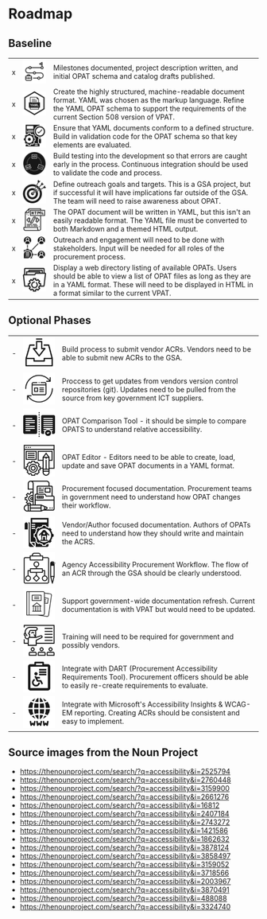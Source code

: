 # Roadmap

## Baseline

<table>
  <tr><td> x </td><td> <img src="/docs/images/noun_milestone_2525794.svg"> </td><td> Milestones documented, project description written, and initial OPAT schema and catalog drafts published. </td></tr>
  <tr><td> x </td><td> <img src="/docs/images/noun_yaml_file_document_2760448.svg"> </td><td> Create the highly structured, machine-readable document format. YAML was chosen as the markup language. Refine the YAML OPAT schema to support the requirements of the current Section 508 version of VPAT. </td></tr>
  <tr><td> x </td><td> <img src="/docs/images/noun_construct_validity_3159900.svg"> </td><td> Ensure that YAML documents conform to a defined structure. Build in validation code for the OPAT schema so that key elements are evaluated. </td></tr>
  <tr><td> x </td><td> <img src="/docs/images/noun_continuous_deployment_2661276.svg"> </td><td> Build testing into the development so that errors are caught early in the process. Continuous integration should be used to validate the code and process. </td></tr>
  <tr><td> x </td><td> <img src="/docs/images/noun_Target_16812.svg"> </td><td> Define outreach goals and targets. This is a GSA project, but if successful it will have implications far outside of the GSA. The team will need to raise awareness about OPAT. </td></tr>
  <tr><td> x </td><td> <img src="/docs/images/noun_html_2407184.svg"> </td><td> The OPAT document will be written in YAML, but this isn't an easily readable format. The YAML file must be converted to both Markdown and a themed HTML output. </td></tr>
  <tr><td> x </td><td> <img src="/docs/images/noun_Stakeholders_2743272.svg">  </td><td> Outreach and engagement will need to be done with stakeholders. Input will be needed for all roles of the procurement process. </td></tr>
  <tr><td> x </td><td> <img src="/docs/images/noun_directory_1421586.svg"> </td><td> Display a web directory listing of available OPATs. Users should be able to view a list of OPAT files as long as they are in a YAML format. These will need to be displayed in HTML in a format similar to the current VPAT. </td></tr>
</table>

## Optional Phases

<table>
  <tr><td> - </td><td> <img src="/docs/images/noun_submit_1862632.svg"> </td><td> Build process to submit vendor ACRs. Vendors need to be able to submit new ACRs to the GSA. </td></tr>
  <tr><td> - </td><td> <img src="/docs/images/noun_update_3878124.svg"> </td><td> Proccess to get updates from vendors version control repositories (git). Updates need to be pulled from the source from key government ICT suppliers. </td></tr>
  <tr><td> - </td><td> <img src="/docs/images/noun_comparison_3858497.svg/"> </td><td> OPAT Comparison Tool - it should be simple to compare OPATS to understand relative accessibility.  </td></tr>
  <tr><td> - </td><td> <img src="/docs/images/noun_text editor_2245371.svg"> </td><td> OPAT Editor - Editors need to be able to create, load, update and save OPAT documents in a YAML format. </td></tr>
  <tr><td> - </td><td> <img src="/docs/images/noun_documentation_3159052.svg"> </td><td> Procurement focused documentation. Procurement teams in government need to understand how OPAT changes their workflow. </td></tr>
  <tr><td> - </td><td> <img src="/docs/images/noun_documentation_3718566.svg"> </td><td> Vendor/Author focused documentation. Authors of OPATs need to understand how they should write and maintain the ACRS. </td></tr>
  <tr><td> - </td><td> <img src="/docs/images/noun_Workflow_1326943.svg"> </td><td> Agency Accessibility Procurement Workflow. The flow of an ACR through the GSA should be clearly understood. </td></tr>
  <tr><td> - </td><td> <img src="/docs/images/noun_Legal Studies_2003967.svg"> </td><td> Support government-wide documentation refresh. Current documentation is with VPAT but would need to be updated. </td></tr>
  <tr><td> - </td><td> <img src="/docs/images/noun_training_3870491.svg"> </td><td> Training will need to be required for government and possibly vendors. </td></tr>
  <tr><td> - </td><td> <img src="/docs/images/noun_Accessibility_488088.svg"> </td><td> Integrate with DART (Procurement Accessibility Requirements Tool). Procurement officers should be able to easily re-create requirements to evaluate. </td></tr>
  <tr><td> - </td><td> <img src="/docs/images/noun_www_3324740.svg"> </td><td> Integrate with Microsoft's Accessibility Insights & WCAG-EM reporting. Creating ACRs should be consistent and easy to implement. </td></tr>
</table>

## Source images from the Noun Project

- https://thenounproject.com/search/?q=accessibility&i=2525794
- https://thenounproject.com/search/?q=accessibility&i=2760448
- https://thenounproject.com/search/?q=accessibility&i=3159900
- https://thenounproject.com/search/?q=accessibility&i=2661276
- https://thenounproject.com/search/?q=accessibility&i=16812
- https://thenounproject.com/search/?q=accessibility&i=2407184
- https://thenounproject.com/search/?q=accessibility&i=2743272
- https://thenounproject.com/search/?q=accessibility&i=1421586
- https://thenounproject.com/search/?q=accessibility&i=1862632
- https://thenounproject.com/search/?q=accessibility&i=3878124
- https://thenounproject.com/search/?q=accessibility&i=3858497
- https://thenounproject.com/search/?q=accessibility&i=3159052
- https://thenounproject.com/search/?q=accessibility&i=3718566
- https://thenounproject.com/search/?q=accessibility&i=2003967
- https://thenounproject.com/search/?q=accessibility&i=3870491
- https://thenounproject.com/search/?q=accessibility&i=488088
- https://thenounproject.com/search/?q=accessibility&i=3324740

